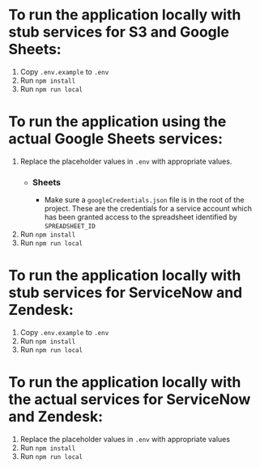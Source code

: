 # To run the application locally with stub services for S3 and Google Sheets:

1. Copy `.env.example` to `.env`
2. Run `npm install`
3. Run `npm run local`

# To run the application using the actual Google Sheets services:

1. Replace the placeholder values in `.env` with appropriate values.
    - ### Sheets
        - Make sure a `googleCredentials.json` file is in the root of the project. These are the credentials for a service account which has been granted access to the spreadsheet identified by `SPREADSHEET_ID`
2. Run `npm install`
3. Run `npm run local`

# To run the application locally with stub services for ServiceNow and Zendesk:

1. Copy `.env.example` to `.env`
2. Run `npm install`
3. Run `npm run local`

# To run the application locally with the actual services for ServiceNow and Zendesk:

1. Replace the placeholder values in `.env` with appropriate values
2. Run `npm install`
3. Run `npm run local`
